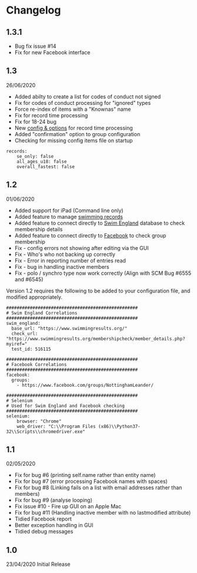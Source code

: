 # Changelog

## 1.3.1

* Bug fix issue #14
* Fix for new Facebook interface

## 1.3
26/06/2020

* Added abilty to create a list for codes of conduct not signed
* Fix for codes of conduct processing for "ignored" types
* Force re-index of items with a "Knownas" name
* Fix for record time processing
* Fix for 18-24 bug
* New [config & options](https://github.com/ColinRobbins/scm-helper/wiki/Records) for record time processing
* Added "confirmation" option to group configuration
* Checking for missing config items file on startup

```
records:
    se_only: false
    all_ages_u18: false
    overall_fastest: false
```

## 1.2
01/06/2020

* Added support for iPad (Command line only)
* Added feature to manage [swimming records](https://github.com/ColinRobbins/scm-helper/wiki/Records)
* Added feature to connect directly to [Swim England](https://github.com/ColinRobbins/scm-helper/wiki/Swim-England) database to check membership details
* Added feature to connect directly to [Facebook](https://github.com/ColinRobbins/scm-helper/wiki/Facebook) to check group membership
* Fix - config errors not showing after editing via the GUI
* Fix - Who's who not backing up correctly
* Fix - Error in reporting number of entries read
* Fix - bug in handling inactive members
* Fix - polo / synchro type now work correctly (Align with SCM Bug #6555 and #6545)

Version 1.2 requires the following to be added to your configuration file, and modified appropriately.
```
##################################################
# Swim England Correlations
##################################################
swim_england:
  base_url: "https://www.swimmingresults.org/"
  check_url: "https://www.swimmingresults.org/membershipcheck/member_details.php?myiref="
  test_id: 516115
  
##################################################
# Facebook Correlations
##################################################
facebook:
  groups:
    - https://www.facebook.com/groups/NottinghamLeander/
    
##################################################
# Selenium
# Used for Swim England and Facebook checking
##################################################
selenium:
    browser: "Chrome"
    web_driver: "C:\\Program Files (x86)\\Python37-32\\Scripts\\chromedriver.exe"

```

## 1.1
02/05/2020
* Fix for bug #6 (printing self.name rather than entity name)
* Fix for bug #7 (error processing Facebook names with spaces)
* Fix for bug #8 (Linking fails on a list with email addresses rather than members)
* Fix for bug #9 (analyse looping)
* Fix issue #10 - Fire up GUI on an Apple Mac
* Fix for bug #11 (Handling inactive member with no lastmodified attribute)
* Tidied Facebook report
* Better exception handling in GUI
* Tidied debug messages

## 1.0
23/04/2020
Initial Release
